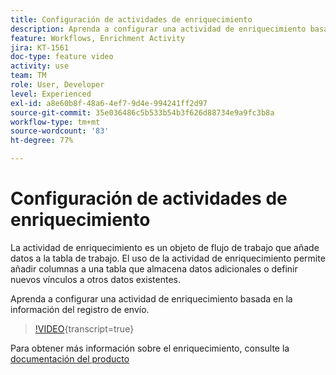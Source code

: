 ```yaml
---
title: Configuración de actividades de enriquecimiento
description: Aprenda a configurar una actividad de enriquecimiento basada en la información del registro de envío.
feature: Workflows, Enrichment Activity
jira: KT-1561
doc-type: feature video
activity: use
team: TM
role: User, Developer
level: Experienced
exl-id: a8e60b8f-48a6-4ef7-9d4e-994241ff2d97
source-git-commit: 35e036486c5b533b54b3f626d88734e9a9fc3b8a
workflow-type: tm+mt
source-wordcount: '83'
ht-degree: 77%

---
```


# Configuración de actividades de enriquecimiento

La actividad de enriquecimiento es un objeto de flujo de trabajo que añade datos a la tabla de trabajo. El uso de la actividad de enriquecimiento permite añadir columnas a una tabla que almacena datos adicionales o definir nuevos vínculos a otros datos existentes.

Aprenda a configurar una actividad de enriquecimiento basada en la información del registro de envío.

>[!VIDEO](https://video.tv.adobe.com/v/25193?quality=12&learn=on){transcript=true}

Para obtener más información sobre el enriquecimiento, consulte la [documentación del producto](https://experienceleague.adobe.com/docs/campaign-classic/using/automating-with-workflows/targeting-activities/enrichment.html)
